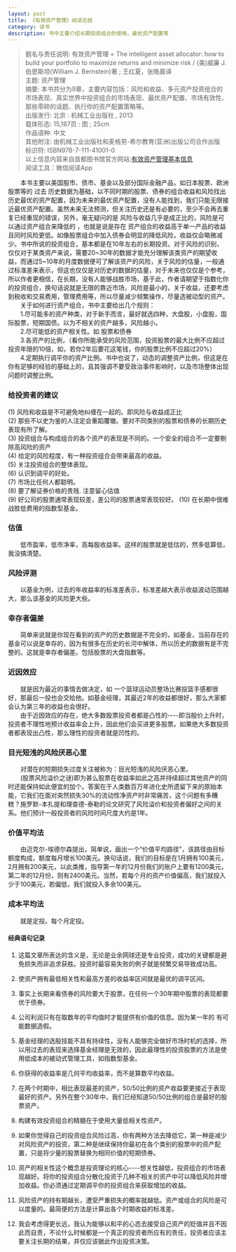 ```yaml
---
layout: post
title: 《有效资产管理》阅读总结
category: 读书
description: 书中主要介绍长期投资组合的使用，最优资产配置等
---
```



> 题名与责任说明: 有效资产管理 = The intelligent asset allocator: how to build your portfolio to maximize returns and minimize risk / (美)威廉 J.伯恩斯坦(William J. Bernstein)著 ; 王红夏，张皓晨译 <br>
主题: 资产管理 <br>
摘要: 本书共分为9章，主要内容包括：风险和收益、多元资产投资组合的市场表现、真实世界中投资组合的市场表现、最优资产配置、市场有效性、那些零碎的话题、执行你的资产配置策略等。 <br>
出版发行: 北京 : 机械工业出版社 , 2013  <br>
载体形态: 15,187页 : 图 ; 25cm  <br>
作品语种: 中文 <br>
其他附注: 由机械工业出版社和麦格劳-希尔教育(亚洲)出版公司合作出版  <br>
标识符: ISBN978-7-111-41001-0  <br>
以上信息内容来自首都图书馆官方网站:[有效资产管理基本信息](http://primo.clcn.net.cn:1701/primo_library/libweb/action/display.do;jsessionid=4DCA519396BE98C83D13784932CF50B2?tabs=detailsTab&ct=display&fn=search&doc=CLCN_ALEPH_CN001448656&indx=2&recIds=CLCN_ALEPH_CN001448656&recIdxs=1&elementId=1&renderMode=poppedOut&displayMode=full&frbrVersion=&frbg=&&vl(23971421UI0)=title&dscnt=0&scp.scps=scope%3A%28ST%29+&mode=Basic&vid=ST&srt=rank&tab=default_tab&dum=true&vl(freeText0)=有效资产管理&dstmp=1523104519963) <br>
阅读工具：微信阅读App <br>

&#8195;&#8195;本书主要以美国股市、债市、基金以及部分国际金融产品，如日本股票、欧洲股票等的 过去 历史数据为基础，以不同时期的股票、债券的组合收益和风险找出历史最优的资产配置，因为未来的最优资产配置，没有人能找到，我们只能无限接近最优资产配置。虽然未来无法预测，但关注历史还是有必要的，至少不会再去重复已经重现的错误，另外，毫无疑问的是 风险与收益几乎是成正比的，风险是可以通过资产组合来降低的 ，也就是说是存在 资产组合的收益高于单一产品的收益且同时风险更低。如像股票组合中加入债券会明显的降低风险，收益仅会略微减少。书中所说的投资组合，基本都是在10年左右的长期投资。对于风险的识别，仅仅对于某类资产来说，需要20~30年的数据才能充分理解该类资产的期望收益，而通过5~10年的月度数据便可了解该资产的风险，关于风险的估量，一般通过标准差来表示，但这也仅仅是对历史的数据的估量，对于未来也仅仅是个参考，所以作者更相信，在长期，没有人能够战胜市场，基于此，作者请期望于指数化你的投资组合，换句话说就是无限的靠近市场，风险是最小的，关于收益，还要考虑到税收和交易费用，管理费用等，所以尽量减少频繁操作，尽量选被动型的资产。<br>
&#8195;&#8195;关于如何进行资产组合，书中主要给出几个规则：<br>
&#8195;&#8195;1.尽可能多的资产种类，对于新手而言，最好就选四种，大盘股，小盘股，国际股票，短期国债。以为不相关的资产越多，风险越小。<br>
&#8195;&#8195;2.尽可能低的资产相关性。如 股票和债券<br>
&#8195;&#8195;3.各资产的比例，（看你所能承受的风险范围，投资股票的最大比例不应超过投资年限的10倍，如，若你2年后要花这笔钱，你的股票比例不应超过20%）<br>
&#8195;&#8195;4.定期执行调平你的资产比例。书中也说了，动态的调整资产比例，但这是在你有足够的经验的基础上的，且其强调不要受政治事件影响时，以及市场整体出现问题时调整比例。

### 给投资者的建议 ###
(1) 风险和收益是不可避免地纠缠在一起的。即风险与收益成正比 <br>
(2) 那些不以史为鉴的人注定会重蹈覆辙。要对不同类别的股票和债券的长期历史表现有所了解。<br>
(3) 投资组合与构成组合的各个资产的表现是不同的。一个安全的组合不一定要剔除高风险的资产 <br>
(4) 给定的风险程度，有一种投资组合会带来最高的收益。 <br>
(5) 关注投资组合的整体表现。<br>
(6) 认识到调平的好处。<br>
(7) 市场比任何人都聪明。<br>
(8) 要了解证券价格的贵贱. 注意留心估值<br>
(9) 好公司的股票通常表现较差，差公司的股票通常表现较好。
(10) 在长期中很难战胜低费用的指数型基金。

### 估值 ###
&#8195;&#8195;低市盈率，低市净率，高每股收益率。这样的股票就是低估的，然多低算低，我没搞清楚。

### 风险评测 ###
&#8195;&#8195;以基金为例，过去的年收益率的标准差表示，标准差越大表示收益波动范围越大，那么该基金的风险更大些。

### 幸存者偏差 ###
&#8195;&#8195;简单来说就是你现在看到的资产的历史数据是不完全的，如基金，当前存在的基金可以说是幸存的，因为有很多在历史的长河中解体，所以历史的数据有是不完整的。这就是幸存者偏差。包括股票的大盘指数等。

### 近因效应 ###
&#8195;&#8195;就是因为最近的事情去做决定，如 一个篮球运动员整场比赛投篮手感都很好，那最后一投也会交给他。如基金经理，其最近2年的收益都很好，那么大家都会认为第三年的收益也会很好。<br>
&#8195;&#8195;由于近因效应的存在，绝大多数股票投资者都是凸性的----即当股价上升时，投资者不理性地预计收益率会上升，因此他们会买进更多股票。如果绝大多数投资者都表现出凸性，那么理性的投资者就是凹性的。

### 目光短浅的风险厌恶心里 ###
&#8195;&#8195;对潜在的短期损失过度关注被称为：目光短浅的风险厌恶心里。<br>
&#8195;&#8195;(股票风险溢价之谜)即为甚么股票在收益率如此之高并持续超过其他资产的同时还能保持如此便宜的加个。答案在于人类数百万年进化史所遗留下来的原始本能，它我们在面对突然损失30%的流动性净资产时非常痛苦，这个问题有多糟糕？施罗默-本扎提和理查德-泰勒的论文研究了风险溢价和投资者偏好之间的关系。他们预计一般投资者的风险时间尺度大约是1年。

### 价值平均法 ###
&#8195;&#8195;由迈克尔-埃德尔森提出，简单说，画出一个“价值平均路径”，该路径由目标额度构成，额度每月增长100美元。换句话说，我们的目标是在1月拥有100美元，2月拥有200美元，以此类推，指导第一年的12月份我们的账户上要有1200美元，第二年的12月份，则有2400美元。当然，若每个月的资产价值偏高，我们就投入少于100美元，若偏低，我们就投入多余100美元。

### 成本平均法 ###
&#8195;&#8195;就是定投。每个月定投。


#### 经典语句记录 ####

1. 这篇文章所表达的含义是，无论是业余网球还是专业投资，成功的关键都是避免损失而非追求获胜。投资时最容易失败的例子就是频繁交易导致成功高。

2. 使资产拥有最低相关性和最高方差的收益率区间就是最优的调平区间。

3. 事实上长期来看债券的风险要大于股票，在任何一个30年期中股票的表现都要优于债券。

4. 公司利润只有在取数年的平均值时才能提供有价值的信息。因为某一年的 有可能数据造假。

5. 基金经理的选股技能不具有持续性，没有人能够完全做好市场时机的选择，所以用过去的表现来选择基金经理是无效的，因此最理性的投资股票的方法是使用低成本的被动式管理工具，如指数型基金。

6. 你获得的收益率是几何平均收益率，而不是算数平均收益。

7. 在两个时期中，相比表现最差的资产，50/50比例的资产收益要更接近于表现最好的资产。另外在整个30年中，我们已经知道50/50比例的组合是最好的股票资产。

8. 构建有效投资组合的精髓在于使用大量低相关性资产。

9. 如果你觉得自己的投资组合风险过高，你有两种方法去降低它，第一种是减少对风险资产的投资，第二种是继续保持你最初在各个类别的股票中的资产配置，只是将少量的股票替换为相同价值的短期债券。

10. 资产的相关性这个概念是投资理论的核心----想关性越低，投资组合的市场表现越好。将你的投资组合分散化投资于几种不相关的资产中可以降低风险并增加收益。你必须通过定期调平你的投资组合来获取增加的收益。

11. 风险资产的持有期越长，遭受严重损失的概率就越低。资产或组合的风险是可以度量的。最简便的方法是计算出各个时期收益的标准差。

12. 我会考虑得更长远，我认为能够以和平的心态去接受自己资产的贬值并且不因此而自责，不论什么时候都是一个真正的投资者所应有的责任，投资者应该主要关注长期的结果，并仅应该据此作出投资决策。

